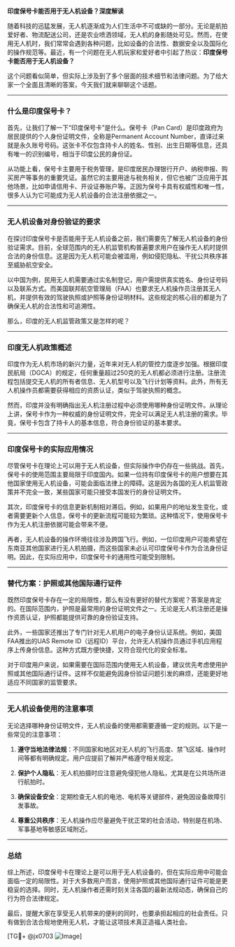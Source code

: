 **印度保号卡能否用于无人机设备？深度解读**

随着科技的迅猛发展，无人机逐渐成为人们生活中不可或缺的一部分。无论是航拍爱好者、物流配送公司，还是农业喷洒领域，无人机的身影随处可见。然而，在使用无人机时，我们常常会遇到各种问题，比如设备的合法性、数据安全以及国际化的操作规范等。最近，有一个问题在无人机玩家和爱好者中引起了热议：**印度保号卡能否用于无人机设备？**

这个问题看似简单，但实际上涉及到了多个层面的技术细节和法律问题。为了给大家一个全面且清晰的答案，今天我们就来聊聊这个话题。

---

### **什么是印度保号卡？**

首先，让我们了解一下“印度保号卡”是什么。保号卡（Pan Card）是印度政府为居民提供的个人身份证明文件，全称是Permanent Account Number，直译过来就是永久账号号码。这张卡不仅包含持卡人的姓名、性别、出生日期等信息，还具有唯一的识别编号，相当于印度公民的身份证。

从功能上看，保号卡主要用于税务管理，是印度居民办理银行开户、纳税申报、购买房产等事务的重要凭证。虽然它的主要用途与税务相关，但它也被广泛应用于其他场景，比如申请信用卡、开设证券账户等。正因为保号卡具有权威性和唯一性，很多人认为它可能成为无人机设备的合法注册依据之一。

---

### **无人机设备对身份验证的要求**

在探讨印度保号卡是否能用于无人机设备之前，我们需要先了解无人机设备的身份验证需求。目前，全球范围内的无人机监管机构普遍要求用户在操作无人机时提供合法的身份信息。这是因为无人机可能会被滥用，例如侵犯隐私、干扰公共秩序甚至威胁航空安全。

以中国为例，民用无人机需要通过实名制登记，用户需提供真实姓名、身份证号码以及联系方式。而美国联邦航空管理局（FAA）也要求无人机操作员注册其无人机，并提供有效的驾驶执照或护照等身份证明材料。这些规定的核心目的都是为了确保无人机的合法性和可追溯性。

那么，印度的无人机监管政策又是怎样的呢？

---

### **印度无人机政策概述**

印度作为无人机市场的新兴力量，近年来对无人机的管控力度逐步加强。根据印度民航局（DGCA）的规定，任何重量超过250克的无人机都必须进行注册。注册流程包括提交无人机的所有者信息、无人机型号以及飞行计划等资料。此外，所有无人机操作员都需要获得相应的资质认证，类似于驾驶执照的概念。

然而，印度并没有明确指出无人机注册过程中必须使用哪种身份证明文件。从理论上讲，保号卡作为一种权威的身份证明文件，完全可以满足无人机注册的需求。毕竟，保号卡包含了持卡人的基本信息，符合身份验证的基本要求。

---

### **印度保号卡的实际应用情况**

尽管保号卡在理论上可以用于无人机设备，但实际操作中仍存在一些挑战。首先，保号卡的使用范围主要局限于印度国内。如果一位持有印度保号卡的用户想要在其他国家使用无人机设备，可能会面临法律上的障碍。这是因为各国的无人机监管政策并不完全一致，某些国家可能只接受本国发行的身份证明文件。

其次，印度保号卡的信息更新机制相对滞后。例如，如果用户的地址发生变化，或者需要更新个人信息，保号卡的更新流程可能较为繁琐。这种情况下，使用保号卡作为无人机注册依据可能会带来不便。

再者，无人机设备的操作环境往往涉及跨国飞行。例如，一位印度用户可能希望在东南亚其他国家进行无人机拍摄，而这些国家未必认可印度保号卡作为合法身份证明。因此，在实际应用中，印度保号卡的通用性可能受到限制。

---

### **替代方案：护照或其他国际通行证件**

既然印度保号卡存在一定的局限性，那么有没有更好的替代方案呢？答案是肯定的。在国际范围内，护照是最常用的身份证明文件之一。无论是无人机注册还是操作资质认证，护照都能提供可靠的身份验证支持。

此外，一些国家还推出了专门针对无人机用户的电子身份认证系统。例如，美国FAA推出的UAS Remote ID（远程ID）平台，允许无人机操作员通过手机应用程序上传身份信息。这种方式既方便快捷，又符合现代化的安全标准。

对于印度用户来说，如果需要在国际范围内使用无人机设备，建议优先考虑使用护照或其他国际通行证件。这样不仅能避免因身份验证问题引发的麻烦，还能更好地适应不同国家的监管要求。

---

### **无人机设备使用的注意事项**

无论选择哪种身份证明文件，无人机设备的使用都需要遵循一定的规则。以下是一些常见的注意事项：

1. **遵守当地法律法规**：不同国家和地区对无人机的飞行高度、禁飞区域、操作时间等都有明确规定。用户应提前了解并严格遵守相关规定。
   
2. **保护个人隐私**：无人机拍摄时应注意避免侵犯他人隐私，尤其是在公共场所进行航拍时。

3. **确保设备安全**：定期检查无人机的电池、电机等关键部件，避免因设备故障引发事故。

4. **尊重公共秩序**：无人机操作应尽量避免干扰正常的社会活动，特别是在机场、军事基地等敏感区域附近。

---

### **总结**

综上所述，印度保号卡在理论上是可以用于无人机设备的，但在实际应用中可能会面临一定的局限性。对于大多数用户而言，使用护照或其他国际通行证件可能是更稳妥的选择。同时，无人机操作者还需时刻关注各国的最新法规动态，确保自己的行为符合法律规定。

最后，提醒大家在享受无人机带来的便利的同时，也要承担起相应的社会责任。只有做到合法合规地使用无人机，才能让这项技术真正造福人类社会。

[TG💪+ @jx0703 ![Image](https://github.com/user-attachments/assets/dbca1d08-cadb-493c-b0ec-ad6f7a83f270)]
